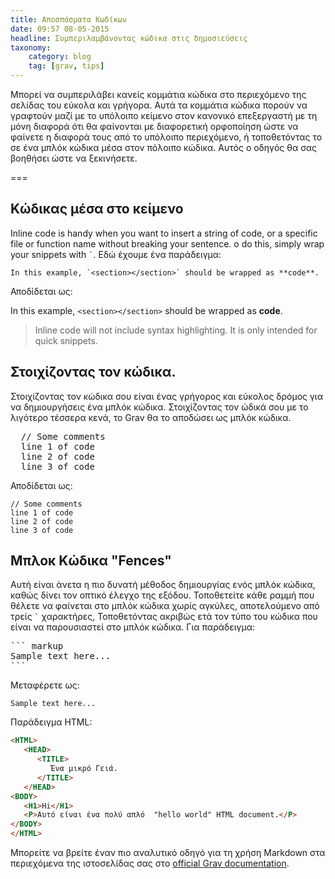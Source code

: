 ```yaml
---
title: Αποσπάσματα Κωδίκων
date: 09:57 08-05-2015
headline: Συμπεριλαμβάνοντας κώδικα στις δημοσιεύσεις
taxonomy:
    category: blog
    tag: [grav, tips]
---
```



Μπορεί να συμπεριλάβει κανείς κομμάτια κώδικα στο περιεχόμενο της σελίδας του εύκολα και γρήγορα. Αυτά τα κομμάτια κώδικα πορούν να γραφτούν μαζί με το υπόλοιπο κείμενο στον κανονικό επεξεργαστή με τη μόνη διαφορά ότι θα φαίνονται με διαφορετική ορφοποίηση ώστε να φαίνετε η διαφορά τους από το υπόλοιπο περιεχόμενο, ή τοποθετόντας το σε ένα μπλόκ κώδικα μέσα στον πόλοιπο κώδικα. Αυτός ο οδηγός θα σας βοηθήσει ώστε να ξεκινήσετε.


===

## Κώδικας μέσα στο κείμενο

Inline code is handy when you want to insert a string of code, or a specific file or function name without breaking your sentence. o do this, simply wrap your snippets with `` ` ``. Εδώ έχουμε ένα παράδειγμα:

```text
In this example, `<section></section>` should be wrapped as **code**.
```

Αποδίδεται ως:

In this example, `<section></section>` should be wrapped as **code**.

> Inline code will not include syntax highlighting. It is only intended for quick snippets.

## Στοιχίζοντας τον κώδικα.

Στοιχίζοντας τον κώδικα σου είναι ένας γρήγορος και εύκολος δρόμος για να δημιουργήσεις ένα μπλόκ κώδικα. Στοιχίζοντας τον ώδικά σου με το λιγότερο τέσσερα κενά, το Grav θα το αποδώσει ως μπλόκ κώδικα.

<pre>
  // Some comments
  line 1 of code
  line 2 of code
  line 3 of code
</pre>

Αποδίδεται ως:

    // Some comments
    line 1 of code
    line 2 of code
    line 3 of code

## Μπλοκ Κώδικα "Fences"

Αυτή είναι άνετα η πιο δυνατή μέθοδος δημιουργίας ενός μπλόκ κώδικα, καθώς δίνει τον οπτικό έλεγχο της εξόδου. Τοποθετείτε κάθε ραμμή που θέλετε να φαίνεται στο μπλόκ κώδικα χωρίς αγκύλες, αποτελούμενο από τρείς `` ` `` χαρακτήρες, Τοποθετόντας ακριβώς ετά τον τύπο του κώδικα που είναι να παρουσιαστεί στο μπλόκ κώδικα.
Για παράδειγμα:

<pre>
``` markup
Sample text here...
```
</pre>

Μεταφέρετε ως:

```
Sample text here...
```

Παράδειγμα HTML:

``` html
<HTML>
   <HEAD>
      <TITLE>
         Ένα μικρό Γειά.
      </TITLE>
   </HEAD>
<BODY>
   <H1>Hi</H1>
   <P>Αυτό είναι ένα πολύ απλό  "hello world" HTML document.</P>
</BODY>
</HTML>
```

Μπορείτε να βρείτε έναν πιο αναλυτικό οδηγό για τη χρήση Markdown στα περιεχόμενα της ιστοσελίδας σας στο [official Grav documentation](http://learn.getgrav.org/content/markdown).

